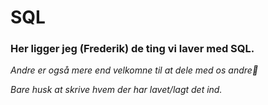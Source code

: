 # **SQL**
### Her ligger jeg (Frederik) de ting vi laver med SQL.

*Andre er også mere end velkomne til at dele med os andre🙂*

*Bare husk at skrive hvem der har lavet/lagt det ind.*
